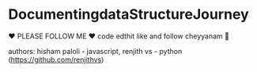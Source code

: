 # DocumentingdataStructureJourney

❤️ PLEASE FOLLOW ME ❤️ code edthit like and follow cheyyanam 🤨

authors:
hisham paloli - javascript,
renjith vs - python (https://github.com/renjithvs)

